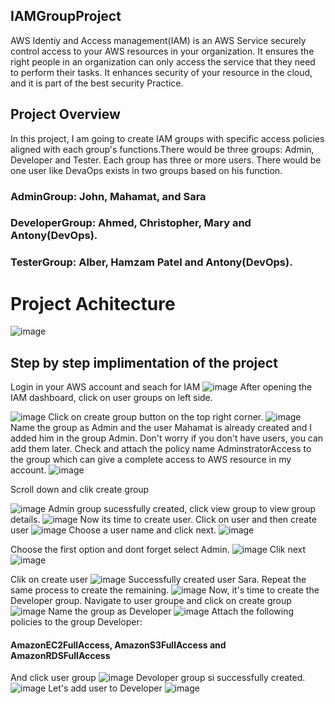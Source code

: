 ## IAMGroupProject
AWS Identiy and Access management(IAM) is an AWS Service securely control access to your AWS resources in your organization. It ensures the right people in an organization can only access the service that they need to perform their tasks. It enhances security of your resource in the cloud, and it is part of the best security Practice.

## Project Overview
In this project, I am going to create IAM groups with  specific access policies aligned with each group's functions.There would be three groups: Admin, Developer and Tester. Each group has three or more users. There would be one user like DevaOps exists in two groups based on his function. 
### AdminGroup: John, Mahamat, and Sara
### DeveloperGroup: Ahmed, Christopher, Mary and Antony(DevOps).
### TesterGroup: Alber, Hamzam Patel and Antony(DevOps).

# Project Achitecture

![image](https://github.com/user-attachments/assets/d608a96c-344f-400d-a557-0150d0fa6dd2)
## Step by step implimentation of the project
Login in your AWS account and seach for IAM
![image](https://github.com/user-attachments/assets/48a02a04-4586-46fb-a823-48bade311ab9)
After opening the IAM dashboard, click on user groups on left side.

![image](https://github.com/user-attachments/assets/7191d6ae-6666-45a9-ab11-9f21d3fa0ec6)
Click on create group button on the top right corner.
![image](https://github.com/user-attachments/assets/55977926-8b3b-4378-9111-7473af811bbd)
Name the group as Admin and the user Mahamat is already created and I added him in the group Admin. Don't worry if you don't have users, you can add them later.
Check and attach the policy name AdminstratorAccess to the group which can give a complete access to AWS resource in my account.
![image](https://github.com/user-attachments/assets/d85ba5f3-651a-4f0c-a244-d51ad2a5f930)

Scroll down and clik create group

![image](https://github.com/user-attachments/assets/f2911079-fce8-4c2d-a9d5-bb4ab0349338)
Admin group sucessfully created, click view group to view group details.
![image](https://github.com/user-attachments/assets/f6a2ecee-5eb3-4570-a569-0ea6b3196341)
Now its time to create user. Click on user and then create user
![image](https://github.com/user-attachments/assets/7e351e68-0448-4f30-9503-feac18445aee)
Choose a user name and click next.
![image](https://github.com/user-attachments/assets/e5223289-11af-49b4-80ea-5d5e9f0abb6e)

Choose the first option and dont forget select Admin.
![image](https://github.com/user-attachments/assets/76b024bd-8d8a-4cf5-a72b-fe315e959c1a)
Clik next
![image](https://github.com/user-attachments/assets/edbfd36f-c038-41c0-b042-32120ef9da0e)

Clik on create user
![image](https://github.com/user-attachments/assets/6d59d022-24be-4ef3-ad7f-101ec36ea7c6)
Successfully created user Sara. Repeat the same process to create the remaining.
![image](https://github.com/user-attachments/assets/02b2af41-9d5a-48ac-aaad-97d87de704e1)
Now, it's time to create the Developer group. Navigate to user groupe and click on create group
![image](https://github.com/user-attachments/assets/1db84c02-3004-4213-9bb2-606aa2246a06)
Name the group as Developer
![image](https://github.com/user-attachments/assets/abc6aca9-48c6-4c17-9bae-ce4ca9b5da11)
Attach the following policies to the group Developer:
#### AmazonEC2FullAccess, AmazonS3FullAccess and AmazonRDSFullAccess
And click user group
![image](https://github.com/user-attachments/assets/a0f14159-5092-4201-a0fe-b41a6854c415)
Devoloper group si successfully created.
![image](https://github.com/user-attachments/assets/6e58e529-55e0-4885-9c19-9e42170e2e3c)
Let's add user to Developer
![image](https://github.com/user-attachments/assets/0f8fa78f-64a0-4256-9afc-245bd58d90d6)

